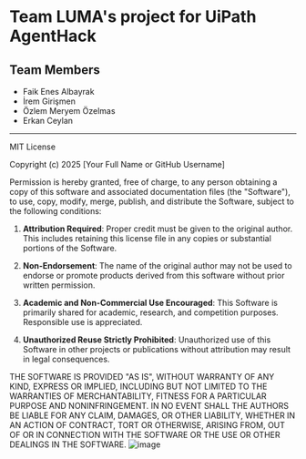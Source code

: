 # Team LUMA's project for UiPath AgentHack

## Team Members

- Faik Enes Albayrak
- İrem Girişmen
- Özlem Meryem Özelmas
- Erkan Ceylan

------

MIT License
 
Copyright (c) 2025 [Your Full Name or GitHub Username]
 
Permission is hereby granted, free of charge, to any person obtaining a copy
of this software and associated documentation files (the "Software"), to use,
copy, modify, merge, publish, and distribute the Software, subject to the
following conditions:
 
1. **Attribution Required**: Proper credit must be given to the original author. This includes retaining this license file in any copies or substantial portions of the Software.
 
2. **Non-Endorsement**: The name of the original author may not be used to endorse or promote products derived from this software without prior written permission.
 
3. **Academic and Non-Commercial Use Encouraged**: This Software is primarily shared for academic, research, and competition purposes. Responsible use is appreciated.
 
4. **Unauthorized Reuse Strictly Prohibited**: Unauthorized use of this Software in other projects or publications without attribution may result in legal consequences.
 
THE SOFTWARE IS PROVIDED "AS IS", WITHOUT WARRANTY OF ANY KIND, EXPRESS OR IMPLIED,
INCLUDING BUT NOT LIMITED TO THE WARRANTIES OF MERCHANTABILITY, FITNESS FOR A PARTICULAR
PURPOSE AND NONINFRINGEMENT. IN NO EVENT SHALL THE AUTHORS BE LIABLE FOR ANY CLAIM, DAMAGES,
OR OTHER LIABILITY, WHETHER IN AN ACTION OF CONTRACT, TORT OR OTHERWISE, ARISING FROM, OUT OF
OR IN CONNECTION WITH THE SOFTWARE OR THE USE OR OTHER DEALINGS IN THE SOFTWARE.
![image](https://github.com/user-attachments/assets/a3799e9e-9bd8-4e9e-a575-91e4943ee4ac)
